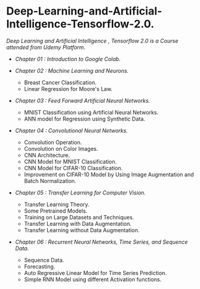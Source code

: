 # Deep-Learning-and-Artificial-Intelligence-Tensorflow-2.0.
*Deep Learning and Artificial Intelligence , Tensorflow 2.0 is a Course attended from Udemy Platform*.

+ *Chapter 01 : Introduction to Google Colab.*
+ *Chapter 02 : Machine Learning and Neurons.*
  + Breast Cancer Classification.
  + Linear Regression for Moore's Law.
+ *Chapter 03 : Feed Forward Artificial Neural Networks.*
  + MNIST Classification using Artificial Neural Networks.
  + ANN model for Regression using Synthetic Data.
+ *Chapter 04 : Convolutional Neural Networks.*
  + Convolution Operation.
  + Convolution on Color Images.
  + CNN Architecture.
  + CNN Model for MNIST Classification.
  + CNN Model for CIFAR-10 Classification.
  + Improvement on CIFAR-10 Model by Using Image Augmentation and Batch Normalization.
+ *Chapter 05 : Transfer Learning for Computer Vision.*
  + Transfer Learning Theory.
  + Some Pretrained Models.
  + Training on Large Datasets and Techniques.
  + Transfer Learning with Data Augmentation.
  + Transfer Learning without Data Augmentation.

+ *Chapter 06 : Recurrent Neural Networks, Time Series, and Sequence Data.*
  + Sequence Data.
  + Forecasting.
  + Auto Regressive Linear Model for Time Series Prediction.
  + Simple RNN Model using different Activation functions.
